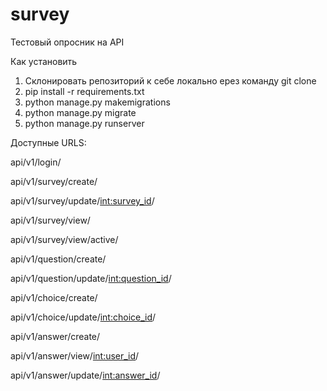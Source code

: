 # survey

Тестовый опросник на API

Как установить
1. Склонировать репозиторий к себе локально ерез команду git clone
2. pip install -r requirements.txt
3. python manage.py makemigrations
4. python manage.py migrate
5. python manage.py runserver

Доступные URLS:

api/v1/login/

api/v1/survey/create/

api/v1/survey/update/<int:survey_id>/

api/v1/survey/view/

api/v1/survey/view/active/

api/v1/question/create/

api/v1/question/update/<int:question_id>/

api/v1/choice/create/

api/v1/choice/update/<int:choice_id>/

api/v1/answer/create/

api/v1/answer/view/<int:user_id>/

api/v1/answer/update/<int:answer_id>/
